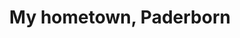 ---
title: My hometown, Paderborn
permalink: /paderborn
tags: paderborn
nodate: true
notitle: true
---